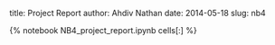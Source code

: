 title: Project Report
author: Ahdiv Nathan
date: 2014-05-18
slug: nb4 

{% notebook NB4_project_report.ipynb cells[:] %}

